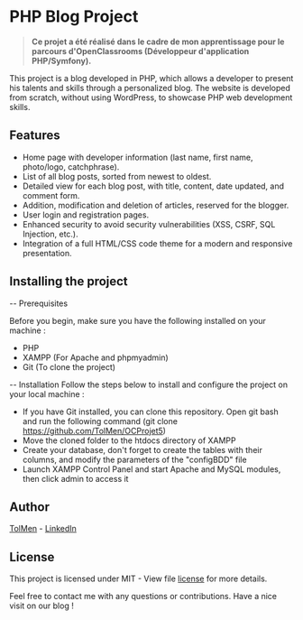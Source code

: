 # PHP Blog Project

> **Ce projet a été réalisé dans le cadre de mon apprentissage pour le parcours d'OpenClassrooms (Développeur d'application PHP/Symfony).**

This project is a blog developed in PHP, which allows a developer to present his talents and skills through a personalized blog.
The website is developed from scratch, without using WordPress, to showcase PHP web development skills.

## Features

- Home page with developer information (last name, first name, photo/logo, catchphrase).
- List of all blog posts, sorted from newest to oldest.
- Detailed view for each blog post, with title, content, date updated, and comment form.
- Addition, modification and deletion of articles, reserved for the blogger.
- User login and registration pages.
- Enhanced security to avoid security vulnerabilities (XSS, CSRF, SQL Injection, etc.).
- Integration of a full HTML/CSS code theme for a modern and responsive presentation.

## Installing the project

-- Prerequisites

Before you begin, make sure you have the following installed on your machine :
- PHP
- XAMPP (For Apache and phpmyadmin)
- Git (To clone the project)

-- Installation
Follow the steps below to install and configure the project on your local machine :
- If you have Git installed, you can clone this repository. Open git bash and run the following command (git clone https://github.com/TolMen/OCProjet5)
- Move the cloned folder to the htdocs directory of XAMPP
- Create your database, don't forget to create the tables with their columns, and modify the parameters of the "configBDD" file
- Launch XAMPP Control Panel and start Apache and MySQL modules, then click admin to access it

## Author

[TolMen](https://github.com/TolMen) - [LinkedIn](https://www.linkedin.com/in/jessyfrachisse/)

## License

This project is licensed under MIT - View file [license](LICENSE) for more details.

Feel free to contact me with any questions or contributions. Have a nice visit on our blog !
